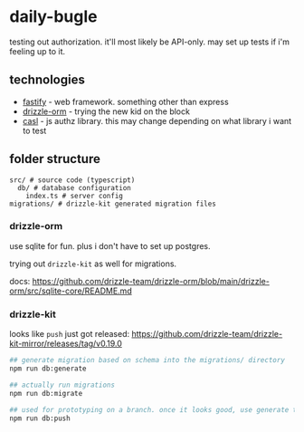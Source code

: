 # daily-bugle

testing out authorization. it'll most likely be API-only. may set up tests if i'm feeling up to it.

## technologies

- [fastify](https://github.com/fastify/fastify) - web framework. something other than express
- [drizzle-orm](https://github.com/drizzle-team/drizzle-orm) - trying the new kid on the block
- [casl](https://github.com/stalniy/casl) - js authz library. this may change depending on what library i want to test

## folder structure

```
src/ # source code (typescript)
  db/ # database configuration
	index.ts # server config
migrations/ # drizzle-kit generated migration files
```

### drizzle-orm

use sqlite for fun. plus i don't have to set up postgres.

trying out `drizzle-kit` as well for migrations.

docs: https://github.com/drizzle-team/drizzle-orm/blob/main/drizzle-orm/src/sqlite-core/README.md

### drizzle-kit

looks like `push` just got released: https://github.com/drizzle-team/drizzle-kit-mirror/releases/tag/v0.19.0

```bash
## generate migration based on schema into the migrations/ directory
npm run db:generate

## actually run migrations
npm run db:migrate

## used for prototyping on a branch. once it looks good, use generate to create the migration
npm run db:push
```
